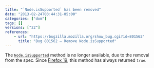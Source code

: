 ```yaml
---
title: "`Node.isSupported` has been removed"
date: "2013-02-24T03:44:31-05:00"
categories: ["dom"]
tags: []
versions: ["22"]
references:
    - url: "https://bugzilla.mozilla.org/show_bug.cgi?id=801562"
      title: "Bug 801562 – Remove Node.isSupported"
---
```

The [`Node.isSupported`](https://developer.mozilla.org/docs/Web/API/Node.isSupported) method is no longer available, due to the removal from the spec. Since [Firefox 19](https://www.fxsitecompat.com/en-CA/docs/2012/hasfeature-issupported-methods-now-always-return-true/), this method has always returned `true`.
